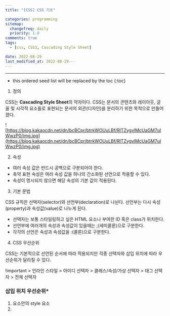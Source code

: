 ```yaml
---
title: "[CSS] CSS 기초"

categories: programming
sitemap:
  changefreq: daily
  priority: 1.0
comments: true
tags:
  - [css, CSS3, Cascading Style Sheet]

date: 2022-08-29
last_modified_at: 2022-08-29---
---
```


---

<!-- prettier-ignore -->
* this ordered seed list will be replaced by the toc 
{:toc}

1. 정의

CSS는 **Cascading Style Sheet**의 약자이다. CSS는 문서의 콘텐츠와 레이아웃, 글꼴 및 시각적 요소들로 표현되는 문서의 외관(디자인)을 분리하기 위한 목적으로 만들어졌다.

![https://blog.kakaocdn.net/dn/bcBCpr/btrkWOUuLBf/RlTZygvlMcUaGM7ulWwzP0/img.jpg](https://blog.kakaocdn.net/dn/bcBCpr/btrkWOUuLBf/RlTZygvlMcUaGM7ulWwzP0/img.jpg)

2. 속성

- 여러 속성 값은 반드시 공백으로 구분되어야 한다.
- 축약 표현 속성은 여러 속성 값을 하나의 간소화된 선언으로 적용할 수 있다.
- 속성이 명시되지 않으면 해당 속성의 기본 값이 적용된다.

3. 기본 문법

CSS 규칙은 선택자(selector)와 선언부(declaration)로 나뉜다. 선언부는 다시 속성(property)과 속성값(value)로 나누게 된다.

- 선택자는 보통 스타일링하고 싶은 HTML 요소나 부여한 ID 혹은 class가 위치한다.
- 선언부에 여러개의 속성과 속성값이 있을때는 ;(세미콜론)으로 구분한다.
- 각각의 선언은 속성과 속성값을 :(콜론)으로 구분한다.

4. CSS 우선순위

CSS는 기본적으로 선언된 순서에 따라 적용되지만 각종 선택자와 삽입 위치에 따라 우선순위가 달라질 수 있다.

!important > 인라인 스타일 > 아이디 선택자 > 클래스/속성/가상 선택자 > 태그 선택자 > 전체 선택자

###

### 삽입 위치 우선순위\*

1. <head> 요소안의 style 요소
2. <style> 요소안의 @import 문
3. <link> 요소로 연결된 CSS 파일
4. <link> 요소로 연결한 CSS 파일 안의 @import 문
5. 최종 사용자가 연결한 CSS 파일
6. 브라우저의 기본 스타일시트
